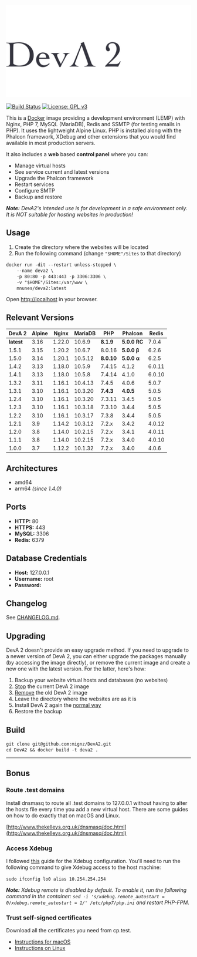 ![DevA2](https://raw.githubusercontent.com/mignz/DevA2/master/deva.png)

[![Build Status](https://travis-ci.org/mignz/DevA2.svg?branch=master)](https://travis-ci.org/mignz/DevA2)
[![License: GPL v3](https://img.shields.io/badge/License-GPL%20v3-blue.svg)](https://www.gnu.org/licenses/gpl-3.0)

This is a [Docker](https://www.docker.com/) image providing a development environment (LEMP) with Nginx, PHP 7, MySQL (MariaDB), Redis and SSMTP (for testing emails in PHP). It uses the lightweight Alpine Linux. PHP is installed along with the Phalcon framework, XDebug and other extensions that you would find available in most production servers.

It also includes a **web** based **control panel** where you can:

- Manage virtual hosts
- See service current and latest versions
- Upgrade the Phalcon framework
- Restart services
- Configure SMTP
- Backup and restore

_**Note:** DevA2's intended use is for development in a safe environment only. It is NOT suitable for hosting websites in production!_

## Usage

1. Create the directory where the websites will be located
1. Run the following command (change `"$HOME"/Sites` to that directory)

```shell
docker run -dit --restart unless-stopped \
    --name deva2 \
    -p 80:80 -p 443:443 -p 3306:3306 \
    -v "$HOME"/Sites:/var/www \
    mnunes/deva2:latest
```

Open [http://localhost](http://localhost) in your browser.

## Relevant Versions

|   DevA 2   | Alpine |  Nginx  | MariaDB |  PHP       | Phalcon      | Redis  |
|------------|--------|---------|---------|------------|--------------|--------|
| **latest** | 3.16   | 1.22.0  | 10.6.9  | **8.1.9**  | **5.0.0 RC** | 7.0.4  |
| 1.5.1      | 3.15   | 1.20.2  | 10.6.7  | 8.0.16     | **5.0.0 β**  | 6.2.6  |
| 1.5.0      | 3.14   | 1.20.1  | 10.5.12 | **8.0.10** | **5.0.0 α**  | 6.2.5  |
| 1.4.2      | 3.13   | 1.18.0  | 10.5.9  | 7.4.15     | 4.1.2        | 6.0.11 |
| 1.4.1      | 3.13   | 1.18.0  | 10.5.8  | 7.4.14     | 4.1.0        | 6.0.10 |
| 1.3.2      | 3.11   | 1.16.1  | 10.4.13 | 7.4.5      | 4.0.6        | 5.0.7  |
| 1.3.1      | 3.10   | 1.16.1  | 10.3.20 | **7.4.3**  | **4.0.5**    | 5.0.5  |
| 1.2.4      | 3.10   | 1.16.1  | 10.3.20 | 7.3.11     | 3.4.5        | 5.0.5  |
| 1.2.3      | 3.10   | 1.16.1  | 10.3.18 | 7.3.10     | 3.4.4        | 5.0.5  |
| 1.2.2      | 3.10   | 1.16.1  | 10.3.17 | 7.3.8      | 3.4.4        | 5.0.5  |
| 1.2.1      | 3.9    | 1.14.2  | 10.3.12 | 7.2.x      | 3.4.2        | 4.0.12 |
| 1.2.0      | 3.8    | 1.14.0  | 10.2.15 | 7.2.x      | 3.4.1        | 4.0.11 |
| 1.1.1      | 3.8    | 1.14.0  | 10.2.15 | 7.2.x      | 3.4.0        | 4.0.10 |
| 1.0.0      | 3.7    | 1.12.2  | 10.1.32 | 7.2.x      | 3.4.0        | 4.0.6  |

## Architectures

- amd64
- arm64 *(since 1.4.0)*

## Ports

- **HTTP:** 80
- **HTTPS:** 443
- **MySQL:** 3306
- **Redis:** 6379

## Database Credentials

- **Host:** 127.0.0.1
- **Username:** root
- **Password:**

## Changelog

See [CHANGELOG.md](https://github.com/mignz/DevA2/blob/master/CHANGELOG.md).

## Upgrading

DevA 2 doesn't provide an easy upgrade method. If you need to upgrade to a newer version of DevA 2, you can either upgrade the packages manually (by accessing the image directly), or remove the current image and create a new one with the latest version. For the latter, here's how:

1. Backup your website virtual hosts and databases (no websites)
1. [Stop] the current DevA 2 image
1. [Remove] the old DevA 2 image
1. Leave the directory where the websites are as it is
1. Install DevA 2 again the [normal way]
1. Restore the backup

[Stop]: (https://docs.docker.com/engine/reference/commandline/stop/)
[Remove]: https://docs.docker.com/engine/reference/commandline/rm/
[normal way]: https://github.com/mignz/DevA2/blob/master/README.md#usage

## Build

```shell
git clone git@github.com:mignz/DevA2.git
cd DevA2 && docker build -t deva2 .
```

---

## Bonus

### Route .test domains

Install dnsmasq to route all .test domains to 127.0.0.1 without having to alter the hosts file every time you add a new virtual host. There are some guides on how to do exactly that on macOS and Linux.

[http://www.thekelleys.org.uk/dnsmasq/doc.html](http://www.thekelleys.org.uk/dnsmasq/doc.html)

### Access Xdebug

I followed [this](https://grzegorowski.com/docker-with-xdebug-and-vdebug/) guide for the Xdebug configuration. You'll need to run the following command to give Xdebug access to the host machine:

`sudo ifconfig lo0 alias 10.254.254.254`

_**Note:** Xdebug remote is disabled by default. To enable it, run the following command in the container: `sed -i 's/xdebug.remote_autostart = 0/xdebug.remote_autostart = 1/' /etc/php7/php.ini` and restart PHP-FPM._

### Trust self-signed certificates

Download all the certificates you need from cp.test.

- [Instructions for macOS](https://tosbourn.com/getting-os-x-to-trust-self-signed-ssl-certificates/)
- [Instructions on Linux](https://unix.stackexchange.com/a/90607)

